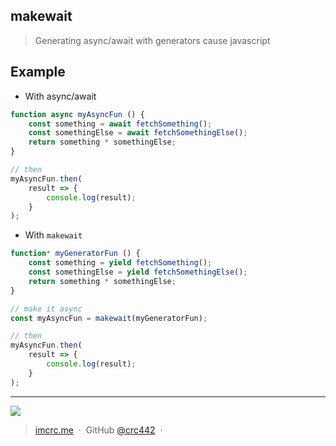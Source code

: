 ## makewait
> Generating async/await with generators cause javascript


## Example

- With async/await
```javascript
function async myAsyncFun () {
	const something = await fetchSomething();
	const somethingElse = await fetchSomethingElse();
	return something * somethingElse;
}

// then
myAsyncFun.then(
	result => {
		console.log(result);
	}
);
```

- With `makewait`
```javascript
function* myGeneratorFun () {
	const something = yield fetchSomething();
	const somethingElse = yield fetchSomethingElse();
	return something * somethingElse;
}

// make it async
const myAsyncFun = makewait(myGeneratorFun);

// then
myAsyncFun.then(
	result => {
		console.log(result);
	}
);
```

---

![](https://img.shields.io/badge/license-MIT-blue.svg?style=flat-square)

> [imcrc.me](http://imcrc.me) &nbsp;&middot;&nbsp;
> GitHub [@crc442](https://github.com/crc442) &nbsp;&middot;&nbsp;
